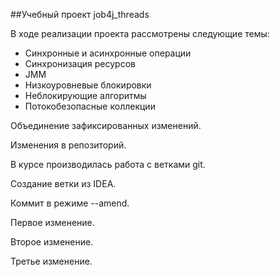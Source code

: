 ##Учебный проект job4j_threads

В ходе реализации проекта рассмотрены следующие темы:

 - Синхронные и асинхронные операции
 - Синхронизация ресурсов
 - JMM
 - Низкоуровневые блокировки
 - Неблокирующие алгоритмы
 - Потокобезопасные коллекции

Объединение зафиксированных изменений.

Изменения в репозиторий.
   
В курсе производилась работа с ветками git.

Создание ветки из IDEA.

Коммит в режиме --amend.

Первое изменение.

Второе изменение.

Третье изменение.